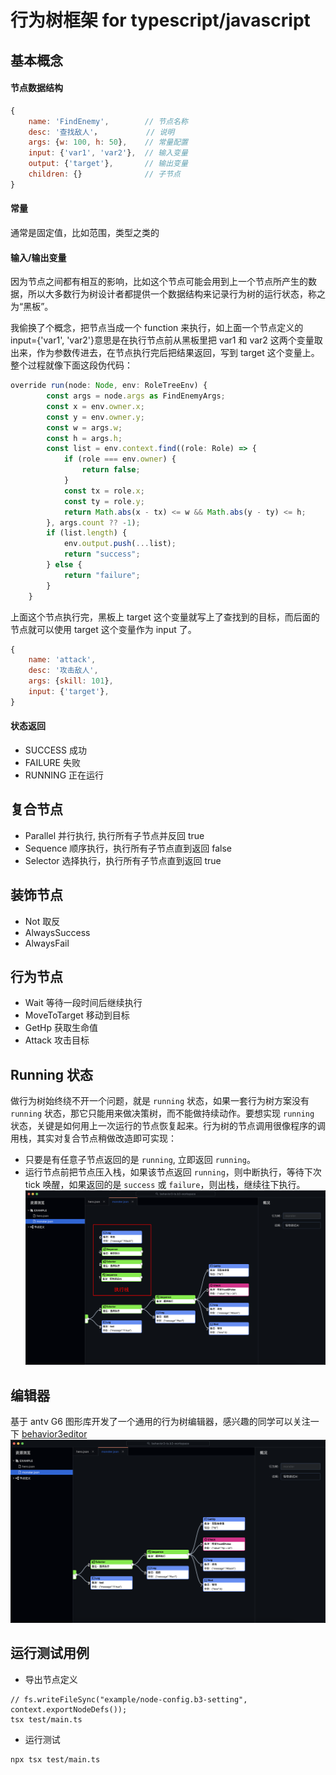 # 行为树框架 for typescript/javascript

## 基本概念

#### 节点数据结构

```javascript
{
    name: 'FindEnemy',        // 节点名称
    desc: '查找敌人'，          // 说明
    args: {w: 100, h: 50},    // 常量配置
    input: {'var1', 'var2'},  // 输入变量
    output: {'target'},       // 输出变量
    children: {}              // 子节点
}
```

#### 常量

通常是固定值，比如范围，类型之类的

#### 输入/输出变量

因为节点之间都有相互的影响，比如这个节点可能会用到上一个节点所产生的数据，所以大多数行为树设计者都提供一个数据结构来记录行为树的运行状态，称之为“黑板”。

我偷换了个概念，把节点当成一个 function 来执行，如上面一个节点定义的 input={'var1', 'var2'}意思是在执行节点前从黑板里把 var1 和 var2 这两个变量取出来，作为参数传进去，在节点执行完后把结果返回，写到 target 这个变量上。整个过程就像下面这段伪代码：

```typescript
override run(node: Node, env: RoleTreeEnv) {
        const args = node.args as FindEnemyArgs;
        const x = env.owner.x;
        const y = env.owner.y;
        const w = args.w;
        const h = args.h;
        const list = env.context.find((role: Role) => {
            if (role === env.owner) {
                return false;
            }
            const tx = role.x;
            const ty = role.y;
            return Math.abs(x - tx) <= w && Math.abs(y - ty) <= h;
        }, args.count ?? -1);
        if (list.length) {
            env.output.push(...list);
            return "success";
        } else {
            return "failure";
        }
    }
```

上面这个节点执行完，黑板上 target 这个变量就写上了查找到的目标，而后面的节点就可以使用 target 这个变量作为 input 了。

```javascript
{
    name: 'attack',
    desc: '攻击敌人',
    args: {skill: 101},
    input: {'target'},
}
```

#### 状态返回

-   SUCCESS 成功
-   FAILURE 失败
-   RUNNING 正在运行

## 复合节点

-   Parallel 并行执行, 执行所有子节点并反回 true
-   Sequence 顺序执行，执行所有子节点直到返回 false
-   Selector 选择执行，执行所有子节点直到返回 true

## 装饰节点

-   Not 取反
-   AlwaysSuccess
-   AlwaysFail

## 行为节点

-   Wait 等待一段时间后继续执行
-   MoveToTarget 移动到目标
-   GetHp 获取生命值
-   Attack 攻击目标

## Running 状态

做行为树始终绕不开一个问题，就是 `running` 状态，如果一套行为树方案没有 `running` 状态，那它只能用来做决策树，而不能做持续动作。要想实现 `running` 状态，关键是如何用上一次运行的节点恢复起来。行为树的节点调用很像程序的调用栈，其实对复合节点稍做改造即可实现：

-   只要是有任意子节点返回的是 `running`, 立即返回 `running`。
-   运行节点前把节点压入栈，如果该节点返回 `running`，则中断执行，等待下次 tick 唤醒，如果返回的是 `success` 或 `failure`，则出栈，继续往下执行。
    ![](images/behavior3-editor-running.png)

## 编辑器

基于 antv G6 图形库开发了一个通用的行为树编辑器，感兴趣的同学可以关注一下 [behavior3editor](https://github.com/zhandouxiaojiji/behavior3editor)
![](images/behavior3-editor.png)

## 运行测试用例

-   导出节点定义

```
// fs.writeFileSync("example/node-config.b3-setting", context.exportNodeDefs());
tsx test/main.ts
```

-   运行测试

```
npx tsx test/main.ts
```
